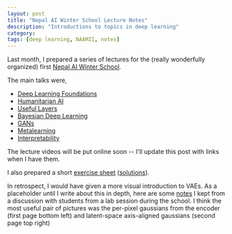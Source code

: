 ```yaml
---
layout: post
title: "Nepal AI Winter School Lecture Notes"
description: "Introductions to topics in deep learning"
category:
tags: [deep learning, NAAMII, notes]
---
```


Last month, I prepared a series of lectures for the (really wonderfully
organized) first [Nepal AI Winter School](https://nepalschool.naamii.com.np/).

The main talks were,

* [Deep Learning Foundations](https://drive.google.com/open?id=1cpYlXURNsoWnmCfKAG3HGvZh9SeIG2Ps)
* [Humanitarian AI](https://drive.google.com/open?id=1d60GI41oSrldtMKcCOwaVom1TRm0Z8sF)
* [Useful Layers](https://drive.google.com/open?id=13YDzxi8BerO20VzSC2__TEchgwnr-r8L)
* [Bayesian Deep Learning](https://drive.google.com/open?id=17Rd96ADwoSUFi5M_VT0L8326gnLl-vka)
* [GANs](https://drive.google.com/open?id=1OHNLoAr_om59VSkwMEFQky6aeagx0eQR)
* [Metalearning](https://drive.google.com/open?id=1b9jVlG2vS2-WU9p6R7-QuRv5uEqHy3Yn)
* [Interpretability](https://drive.google.com/open?id=12aDxwkUYSU5vt3dcg7N3j3NsTahLe6hC)

The lecture videos will be put online soon -- I'll update this post with links
when I have them.

I also prepared a short [exercise
sheet](https://drive.google.com/open?id=16iQEE_5gD0HYG3CRJWpK-BzxdmSrouUr)
([solutions](https://drive.google.com/open?id=1g1q5J6BIKCcMemvMok98mjlJ_Bq5ZV3a)).

In retrospect, I would have given a more visual introduction to VAEs. As a
placeholder until I write about this in depth, here are some
[notes](https://drive.google.com/file/d/1Ka0nBX6IpOrIwvZP6ajQDOsLynAGANhf/view?usp=sharing)
I kept from a discussion with students from a lab session during the school. I
think the most useful pair of pictures was the per-pixel gaussians from the
encoder (first page bottom left) and latent-space axis-aligned gaussians (second
page top right)
